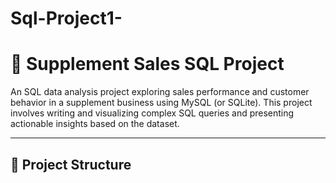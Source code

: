 # Sql-Project1-

# 🧠 Supplement Sales SQL Project

An SQL data analysis project exploring sales performance and customer behavior in a supplement business using MySQL (or SQLite). This project involves writing and visualizing complex SQL queries and presenting actionable insights based on the dataset.

---

## 📁 Project Structure

